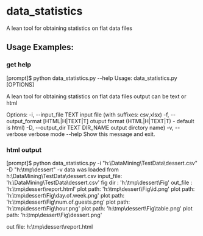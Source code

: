 # data_statistics
A lean tool for obtaining statistics on flat data files

## Usage Examples:
### get help
 [prompt]$ python data_statistics.py --help
Usage: data_statistics.py [OPTIONS]

  A lean tool for obtaining statistics on flat data files output can be text
  or html

Options:
  -i, --input_file TEXT           input file (with suffixes: csv,xlsx)
  -f, --output_format [HTML|H|TEXT|T]
                                  otuput format (HTML|H|TEXT|T) - default is
                                  html)
  -D, --output_dir TEXT           DIR_NAME output dirctory name)
  -v, --verbose                   verbose mode
  --help                          Show this message and exit.


### html output
 [prompt]$ python data_statistics.py -i "h:\DataMining\TestData\dessert.csv" -D "h:\tmp\dessert" -v
data was loaded from h:\DataMining\TestData\dessert.csv
input_file: 'h:\DataMining\TestData\dessert.csv'
fig dir   : 'h:\tmp\dessert\Fig\'
out_file  : 'h:\tmp\dessert\report.html'
plot path:  'h:\tmp\dessert\Fig\id.png'
plot path:  'h:\tmp\dessert\Fig\day.of.week.png'
plot path:  'h:\tmp\dessert\Fig\num.of.guests.png'
plot path:  'h:\tmp\dessert\Fig\hour.png'
plot path:  'h:\tmp\dessert\Fig\table.png'
plot path:  'h:\tmp\dessert\Fig\dessert.png'


out file: h:\tmp\dessert\report.html


